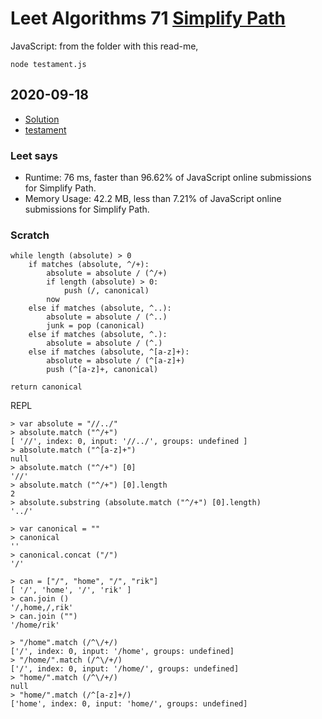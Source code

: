


# Leet Algorithms 71 [Simplify Path](https://leetcode.com/problems/simplify-path)
JavaScript: from the folder with this read-me,

    node testament.js


## 2020-09-18
* [Solution](Solution.js)
* [testament](testament.js)

### Leet says
* Runtime: 76 ms, faster than 96.62% of JavaScript online submissions for Simplify Path.
* Memory Usage: 42.2 MB, less than 7.21% of JavaScript online submissions for Simplify Path.

### Scratch

    while length (absolute) > 0
        if matches (absolute, ^/+):
            absolute = absolute / (^/+)
            if length (absolute) > 0:
                push (/, canonical)
            now
        else if matches (absolute, ^..):
            absolute = absolute / (^..)
            junk = pop (canonical)
        else if matches (absolute, ^.):
            absolute = absolute / (^.)
        else if matches (absolute, ^[a-z]+):
            absolute = absolute / (^[a-z]+)
            push (^[a-z]+, canonical)

    return canonical

REPL

    > var absolute = "//../"
    > absolute.match ("^/+")
    [ '//', index: 0, input: '//../', groups: undefined ]
    > absolute.match ("^[a-z]+")
    null
    > absolute.match ("^/+") [0]
    '//'
    > absolute.match ("^/+") [0].length
    2
    > absolute.substring (absolute.match ("^/+") [0].length)
    '../'

    > var canonical = ""
    > canonical
    ''
    > canonical.concat ("/")
    '/'

    > can = ["/", "home", "/", "rik"]
    [ '/', 'home', '/', 'rik' ]
    > can.join ()
    '/,home,/,rik'
    > can.join ("")
    '/home/rik'

    > "/home".match (/^\/+/)
    ['/', index: 0, input: '/home', groups: undefined]
    > "/home/".match (/^\/+/)
    ['/', index: 0, input: '/home/', groups: undefined]
    > "home/".match (/^\/+/)
    null
    > "home/".match (/^[a-z]+/)
    ['home', index: 0, input: 'home/', groups: undefined]
